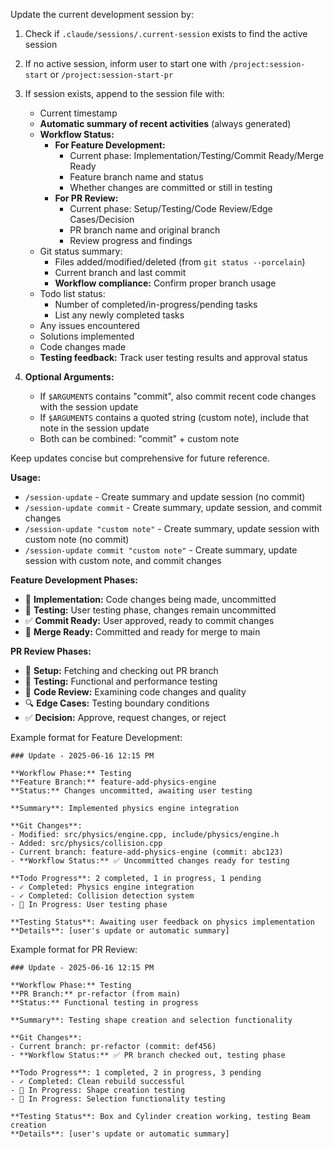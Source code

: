 Update the current development session by:

1. Check if `.claude/sessions/.current-session` exists to find the active session
2. If no active session, inform user to start one with `/project:session-start` or `/project:session-start-pr`
3. If session exists, append to the session file with:
   - Current timestamp
   - **Automatic summary of recent activities** (always generated)
   - **Workflow Status:**
     * **For Feature Development:**
       - Current phase: Implementation/Testing/Commit Ready/Merge Ready
       - Feature branch name and status
       - Whether changes are committed or still in testing
     * **For PR Review:**
       - Current phase: Setup/Testing/Code Review/Edge Cases/Decision
       - PR branch name and original branch
       - Review progress and findings
   - Git status summary:
     * Files added/modified/deleted (from `git status --porcelain`)
     * Current branch and last commit
     * **Workflow compliance:** Confirm proper branch usage
   - Todo list status:
     * Number of completed/in-progress/pending tasks
     * List any newly completed tasks
   - Any issues encountered
   - Solutions implemented
   - Code changes made
   - **Testing feedback:** Track user testing results and approval status

4. **Optional Arguments:**
   - If `$ARGUMENTS` contains "commit", also commit recent code changes with the session update
   - If `$ARGUMENTS` contains a quoted string (custom note), include that note in the session update
   - Both can be combined: "commit" + custom note

Keep updates concise but comprehensive for future reference.

**Usage:**
- `/session-update` - Create summary and update session (no commit)
- `/session-update commit` - Create summary, update session, and commit changes
- `/session-update "custom note"` - Create summary, update session with custom note (no commit)
- `/session-update commit "custom note"` - Create summary, update session with custom note, and commit changes

**Feature Development Phases:**
- 🔧 **Implementation:** Code changes being made, uncommitted
- 🧪 **Testing:** User testing phase, changes remain uncommitted
- ✅ **Commit Ready:** User approved, ready to commit changes
- 🚀 **Merge Ready:** Committed and ready for merge to main

**PR Review Phases:**
- 🔄 **Setup:** Fetching and checking out PR branch
- 🧪 **Testing:** Functional and performance testing
- 📝 **Code Review:** Examining code changes and quality
- 🔍 **Edge Cases:** Testing boundary conditions
- ✅ **Decision:** Approve, request changes, or reject

Example format for Feature Development:
```
### Update - 2025-06-16 12:15 PM

**Workflow Phase:** Testing
**Feature Branch:** feature-add-physics-engine
**Status:** Changes uncommitted, awaiting user testing

**Summary**: Implemented physics engine integration

**Git Changes**:
- Modified: src/physics/engine.cpp, include/physics/engine.h
- Added: src/physics/collision.cpp
- Current branch: feature-add-physics-engine (commit: abc123)
- **Workflow Status:** ✅ Uncommitted changes ready for testing

**Todo Progress**: 2 completed, 1 in progress, 1 pending
- ✓ Completed: Physics engine integration
- ✓ Completed: Collision detection system
- 🔄 In Progress: User testing phase

**Testing Status**: Awaiting user feedback on physics implementation
**Details**: [user's update or automatic summary]
```

Example format for PR Review:
```
### Update - 2025-06-16 12:15 PM

**Workflow Phase:** Testing
**PR Branch:** pr-refactor (from main)
**Status:** Functional testing in progress

**Summary**: Testing shape creation and selection functionality

**Git Changes**:
- Current branch: pr-refactor (commit: def456)
- **Workflow Status:** ✅ PR branch checked out, testing phase

**Todo Progress**: 1 completed, 2 in progress, 3 pending
- ✓ Completed: Clean rebuild successful
- 🔄 In Progress: Shape creation testing
- 🔄 In Progress: Selection functionality testing

**Testing Status**: Box and Cylinder creation working, testing Beam creation
**Details**: [user's update or automatic summary]
```